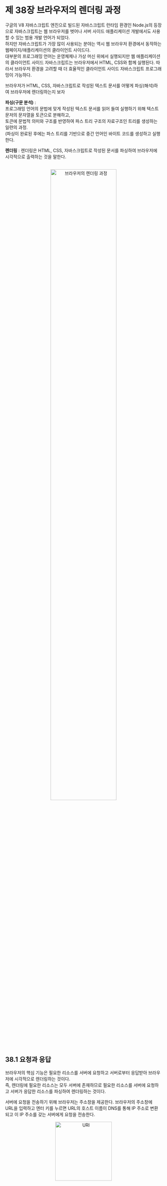 제 38장 브라우저의 렌더링 과정
====================================
구글의 V8 자바스크립트 엔진으로 빌드된 자바스크립트 런타임 환경인 Node.js의 등장으로 자바스크립트는 웹 브라우저를 벗어나 서버 사이드 애플리케이션 개발에서도 사용할 수 있는 범용 개발 언어가 되었다.   
하지만 자바스크립트가 가장 많이 사용되는 분야는 역시 웹 브라우저 환경에서 동작하는 웹페이지/애플리케이션의 클라이언트 사이드다.   
대부분의 프로그래밍 언어는 운영체제나 가상 머신 위에서 실행되지만 웹 애플리케이션의 클라이언트 사이드 자바스크립트는 브라우저에서 HTML, CSS와 함께 실행된다. 따라서 브라우저 환경을 고려할 때 더 효율적인 클라이언트 사이드 자바스크립트 프로그래밍이 가능하다.

브라우저가 HTML, CSS, 자바스크립트로 작성된 텍스트 문서를 어떻게 파싱(해석)하여 브라우저에 렌더링하는지 보자   

**파싱(구문 분석)** :   
프로그래밍 언어의 문법에 맞게 작성된 텍스트 문서를 읽어 들여 실행하기 위해 텍스트 문저의 문자열을 토큰으로 분해하고,   
토큰에 문법적 의미와 구조를 반영하여 파스 트리 구조의 자료구조인 트리를 생성하는 일련의 과정.   
(파싱이 완료된 후에는 파스 트리를 기반으로 중간 언어인 바이트 코드를 생성하고 실행한다.   

**렌더링** : 렌더링은 HTML, CSS, 자바스크립트로 작성된 문서를 파싱하여 브라우저에 시각적으로 출력하는 것을 말한다.              
<br/>
<p align="center">
<img src="./img/브라우저의 렌더링 과정.PNG" width="65%" height="72%" align="center" title="브라우저의 렌더링 과정" alt="브라우저의 렌더링 과정"></img>
</p>

38.1 요청과 응답
---------------------
브라우저의 핵심 기능은 필요한 리소스를 서버에 요청하고 서버로부터 응답받아 브라우저에 시각적으로 렌더링하는 것이다.   
즉, 렌더링에 필요한 리소스는 모두 서버에 존재하므로 필요한 리소스를 서버에 요청하고 서버가 응답한 리소스를 파싱하여 렌더링하는 것이다.

서버에 요청을 전송하기 위해 브라우저는 주소창을 제공한다. 브라우저의 주소창에 URL을 입력하고 엔터 키를 누르면 URL의 호스트 이름이 DNS를 통해 IP 주소로 변환되고 이 IP 주소를 갖는 서버에게 요청을 전송한다.
<br/>
<p align="center">
<img src="./img/URI.PNG" width="60%" height="22%" align="center" title="URI" alt="URI"></img>
</p>
<br/>
루트 요청이 서버로 전송되면 일반적으로 암묵적으로 index.html을 응답하도록 기본 설정되어 있다.
(즉, https://poiemaweb.com은 https://poiemaweb.com/index.html과 같은 요청)

브라우저의 렌더링 엔진이 HTML(index.html)을 파싱하는 도중에 외부 리소스를 로드하는 태그, 즉 CSS 파일을 로드하는 link 태그, 이미지 파일을 로드하는 img 태그, 자바스크립트를 로드하는 script 태그 등을 만나면 HTMML의 파싱을 일시 중단하고 해당 리소스 파일을 서버로 요청함(Network 패널에 많은 리소스들이 응답된 이유)

38.2 HTTP 1.1과 Http 2.0
--------------------------------
HTTP는 웹에서 브라우저와 서버가 통신하기 위한 프로토콜이다.   
HTTP/1.0 (1996년), HTTP/1.1 (1999년), HTTP/2 (2015년)가 발표됨   

**HTTP/1.1** : 기본적으로 커넥션당 하나의 요청과 응답만 처리. (여러 개의 요청, 응답을 한번에 전송할 수 없음)   
               HTML 문서 내에 포함된 여러 개의 리소스 요청, 즉 CSS 파일을 로드하는 link 태그, 이미지 파일을 로드하는 img 태그,   
               script 태그 등에 의한 리소스 요청이 개별적으로 전송되고 응답 또한 개별적으로 전송된다.   
               (리소스의 동시 전송이 불가능함으로 요청할 리소스의 개수에 비례하여 응답 시간도 증가하는 단점 있음)
               
**HTTP/2** : 커넥션당 여러 개의 요청과 응답, 즉 다중 요청/응답이 가능하다.   
             여러 리소스의 동시 전송이 가능하므로 페이지 로드 속도가 약 50% 정도 빠르다고 알려짐
<br/>
<p align="center">
<img src="./img/HTTP버전비교.PNG" width="50%" height="60%" align="center" title="HTTP버전비교" alt="HTTP버전비교"></img>
</p>

38.3 HTML 파싱과 DOM 생성
----------------------------------
브라우저의 요청에 의해 서버가 응답한 HTML 문서는 문자열로 이루어진 순수한 텍스트다.   
순수한 텍스트인 HTML 문서를 브라우저에 시작적인 픽셀로 렌더링하려면 HTML 문서를 브라우저가 이해할 수 있는 자료구조로 변환하여 메모리에 저장해야 한다.

브라우저의 렌더링 엔진은 다음의 과정을 통해 응답받은 HTML 문서를 파싱하여 브라우저가 이해할 수 있는 자료구조인 DOM을 생성한다.
<br/>
<p align="center">
<img src="./img/HTML 파싱과 DOM 생성.PNG" width="55%" height="55%" align="center" title="HTML 파싱과 DOM 생성" alt="HTML 파싱과 DOM 생성"></img>
</p>
<br/>

**1.** 서버에 존재하던 HTML 파일이 브라우저의 요청에 의해 응답된다. 이때 서버는 브라우저가 요청한 HTML 파일을 읽어 들여 메모리에 저장한 다음 메모리에 저장한 **바이트**(2진수)를 인터넷을 경유하여 응답한다.   

**2.** 브라우저는 서버가 응답한 HTML 문서를 바이트 형태로 응답받는다. 그리고 응답된 바이트 형태의 HTML 문서는 meta 태그의 charset 어트리뷰트에 의해 지정된 인코딩 방식을 기준으로 **문자열**로 변환된다. (인코딩 방식은 응답 헤더에 담겨 응답된다. 브라우저는 이를 확인하고 문자열로 변환한다.)   

**3.** 문자열로 변환된 HTML 문서를 읽어 들여 문법적 의미를 갖는 코드의 최소 단위인 **토큰**들로 분해한다.   

**4.** 각 토큰들을 객체로 변환하여 **노드**들을 생성한다. 토큰의 내용에 따라 문서 노드, 요소 노드, 어트리뷰터 노트, 텍스트 노드가 생성된다. 노드는 이후 DOM을 구성하는 기본 요소가 된다.   

**5.** HTML 문서는 HTML 요소들의 집합으로 이루어지며 HTML 요소는 중첩 관계를 갖는다. 이러한 HTML 요소 간의 부자 관계를 반영하여 모든 노드들을 트리 자료구조로 구성한다.   
이 노드들로 구성된 트리 자료구조를 **DOM**이라 부른다.

38.4 CSS 파싱과 CSSOM 생성
-------------------------------
렌더링 엔진은 HTML을 처음부터 한 줄씩 순차적으로 파싱하여 DOM을 생성해 나간다.   
이처럼 렌더링 엔진은 DOM을 생성해 나가다가 CSS를 로드하는 link 태그나 style 태그를 만나면 DOM 생성을 일시 중단한다.   
그리고 link 태그의 href 어트리뷰트에 지정된 CSS 파일을 서버에 요청하여 로드한 CSS 파일이나 style 태그 내의 CSS를 HTML과 동일한   
파싱 과정(바이트 -> 문자 -> 토큰 -> 노드 -> CSSOM)을 거치며 해석하여 CSSOM을 생성한다.

38.5 렌더 트리 생성
-----------------------
렌더링 엔진은 서버로부터 응답된 HTML과 CSS를 파싱하여 각각 DOM과 CSSOM를 생성한다.   
그리고 DOM과 CSSOM은 렌더링을 위해 렌더 트리로 결합된다. 렌더 트리는 렌더링을 위한 트리 구조의 자료구조다.   
따라서 브라우저 화면에 렌더링되지 않는 노드(meta 태그, script 태그 등)와 CSS에 의해 비표시되는 노드들은 포함하지 않는다.   
다시 말해, 렌더 트리는 브라우저 화면에 렌더링되는 노드만으로 구성된다
<br/>
<p align="center">
<img src="./img/렌더 트리 생성.PNG" width="70%" height="55%" align="center" title="렌더 트리 생성" alt="렌더 트리 생성"></img>
</p>
<br/>
이후 완성된 렌더 트리는 각 HTML 요소의 레이아웃(위치와 크기)을 계산하는 데 사용되며 브라우저 화면에 픽셀을 렌더링하는 페인팅 처리에 입력된다.
<br/>
<p align="center">
<img src="./img/렌더 트리와 레이아웃 페인트.PNG" width="57%" height="15%" align="center" title="렌더 트리와 레이아웃 페인트" alt="렌더 트리와 레이아웃 페인트"></img>
</p>
<br/>

38.6 자바스크립트 파싱과 실행
-----------------------------------
HTML 문서를 파싱한 결과물로서 생성된 DOM은 HTML 문서의 구조와 정보뿐만 아니라 HTML 요소와 스타일 등을 변경할 수 있는 프로그래밍 인터페이스로서 DOM API를 제공한다. 즉, 자바스크립트 코드에서 DOM API를 사용하면 이미 생성된 DOM을 동적으로 조작할 수 있다.

DOM을 생성하다가 자바스크립트 파일을 로드하는 script 태그를 만나면 DOM 생성을 일시 중단하고 script 태그 내의 코드를 파싱하기 위해 자바스크립트 엔진에 제어권을 넘긴다. 이후 자바스크립트 파싱과 실행이 종료되면 렌더링 엔진으로 다시 제어권을 넘겨 다시 HTML 파싱을 시작하여 DOM 생성을 재개한다.

자바스크립트 파싱과 실행은 브라우저의 렌더링 엔진이 아닌 자바스크립트 엔진이 처리한다.   
자바스크립트 엔진은 자바스크립트 코드를 파싱하여 CPU가 이해할 수 있는 저수준 언어로 변환하고 실행하는 역할을 한다.   

렌더링 엔진으로부터 제어권을 넘겨받은 자바스크립트 엔진은 자바스크립트 코드를 파싱하기 시작한다.   
렌더링 엔진이 HTML과 CSS를 파싱하여 DOM과 CSSOM을 생성하듯이 자바스크립트 엔진은 자바스크립트를 해석하여 AST(추상적 구문 트리)를 생성한다.   
그리고 AST를 기반으로 인터프리터가 실행할 수 있는 중간 코드인 바이트 코드를 생성하여 실행한다. 
<br/>
<p align="center">
<img src="./img/자바스크립트 파싱과 실행.PNG" width="65%" height="50%" align="center" title="자바스크립트 파싱과 실행" alt="자바스크립트 파싱과 실행"></img>
</p>

**토크나이징** : 단순한 문자열인 자바스크립트 소스코드를 어휘분석하여 문법적 의미를 갖는 코드의 최소 단위인 토큰들로 분해한다.   

**파싱** : 토큰들의 집합을 구문 분석하여 AST(추상적 구문 트리)를 생성한다.   
  AST는 토큰에 문법적 의미와 구조를 반영한 트리 구조의 자료구조다. AST는 인터프리터나 컴파일러만이 사용하는 것은 아니다.

**바이트코드 생성과 실행** : 파싱의 결과물로서 생성된 AST는 인터프리터가 실행할 수 있는 중간 코드인 바이트코드로 변환되고 인터프리터에 의해 실행된다.

38.7 리플로우와 리페인트
----------------------------
만약 자바스크립트 코드에 DOM이나 CSSOM을 변경하는 DOM API가 사용된 경우 DOM이나 CSSOM이 변경된다.   
이때 변경된 DOM이나 CSSOM은 다시 렌더 트리로 결합되고 변경된 렌더 트리를 기반으로 레이아웃과 페인트 과정을 거쳐 브라우저 화면에 다시 렌더링한다. 이를 리플로우, 리페인트라 한다.
<br/>
<p align="center">
<img src="./img/DOM API에 의한 리플로우.PNG" width="45%" height="20%" align="center" title="DOM API에 의한 리플로우" alt="DOM API에 의한 리플로우"></img>
</p>

**리플로우**는 레이아웃 계산을 다시 하는 것을 말하며, 노드 추가/삭제, 요소의 크기/위치 변경, 윈도우 리사이징 등 레이아웃에 영향을 주는 변경을 발생한 경우에 한하여 실행된다.   
**리페인트**는 재결합된 렌더 트리를 기반으로 다시 페인트를 하는 것을 말한다.   
따라서 리플로우와 리페인트가 반드시 순차적으로 동시에 실행되는 것은 아니다. 레이아웃에 영향이 없는 변경은 리플로우 없이 리페인트만 실행된다.

38.8 자바스크립트 파싱에 의한 HTML 파싱 중단
-------------------------------------------------
렌더링 엔진과 자바스크립트 엔진은 병렬적으로 파싱을 실행하지 않고 직렬적으로 파싱을 수행한다.
<br/>
<p align="center">
<img src="./img/직렬적 파싱.PNG" width="55%" height="47%" align="center" title="직렬적 파싱" alt="직렬적 파싱"></img>
</p>

이처럼 브라우저는 동기적으로, 즉 위에서 아래 방향으로 HTML, CSS, 자바스크립트를 파싱하고 실행한다.   
이것은 script 태그의 위치에 따라 HTML 파싱이 블로킹되어 DOM 생성이 지연될 수 있다. (script 태그의 위치는 중요한 의미를 갖음)

body 요소의 가장 아래에 자바스크립트를 위치시는 것이 좋음. 그 이유는 다음과 같다.
* DOM이 완성되지 않은 상태에서 자바스크립트가 DOM을 조작하면 에러가 발생할 수 있다.   
* 자바스크립트로 로딩/파싱/실행으로 인해 HTML 요소들의 렌더링에 지정받는 일이 발생하지 않아 페이지 로딩 시간이 단축된다.

38.9 script 태그의 async/defer 어트리뷰트
-----------------------------------------
앞에서 살펴본 자바스크립트 파싱에 의한 DOM 생성 중단이 되는 문제를 근본적으로 해결하기 위해 HTML5부터 script 태그에 async와 defer 어트리뷰트가 추가되었다. async와 defer 어트리뷰트는 src 어트리뷰트를 통해 외부 자바스크립트 파일을 로드하는 경우에만 사용할 수 있다. (src 어트리뷰트가 없는 인라인 자바스크립트에는 사용 불가)

async와 defer 어트리뷰트를 사용하면 HTML 파싱과 외부 자바스크립트 파일의 로드가 비동기적으로 동시에 진행된다.   
하지만 자바스크립트의 실행 시점에 차이가 있다.

**async 어트리뷰트**   
HTML 파싱과 외부 자바스크립트 파일의 로드가 비동기적으로 동시에 진행된다.   
단, 자바스크립트 파싱과 실행은 자바스크립트의 로드가 완료된 직후 진행되며, 이때 HTML 파싱이 중단된다.
<br/>
<p align="center">
<img src="./img/script태그의 async 어트리뷰트.PNG" width="60%" height="20%" align="center" title="script태그의 async 어트리뷰트" alt="script태그의 async 어트리뷰트"></img>
</p>

**defer 어트리뷰트**   
HTML 파싱과 외부 자바스크립트 파일의 로드가 비동기적으로 동시에 진행된다.   
단, 자바스크립트의 파싱과 실행은 HTML 파싱이 완료된 직후, 즉 DOM 생성이 완료된 직후(이때 DOMContentLoaded 이벤트가 발생) 진행된다.   
따라서 DOM 생성이 완료된 이후 실행되어야 할 자바스크립트에 유용하다.
<br/>
<p align="center">
<img src="./img/script태그의 defer 어트리뷰트.PNG" width="60%" height="20%" align="center" title="script태그의 defer 어트리뷰트" alt="script태그의 defer 어트리뷰트"></img>
</p>
